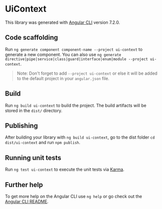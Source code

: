 # UiContext

This library was generated with [Angular CLI](https://github.com/angular/angular-cli) version 7.2.0.

## Code scaffolding

Run `ng generate component component-name --project ui-context` to generate a new component. You can also use `ng generate directive|pipe|service|class|guard|interface|enum|module --project ui-context`.
> Note: Don't forget to add `--project ui-context` or else it will be added to the default project in your `angular.json` file. 

## Build

Run `ng build ui-context` to build the project. The build artifacts will be stored in the `dist/` directory.

## Publishing

After building your library with `ng build ui-context`, go to the dist folder `cd dist/ui-context` and run `npm publish`.

## Running unit tests

Run `ng test ui-context` to execute the unit tests via [Karma](https://karma-runner.github.io).

## Further help

To get more help on the Angular CLI use `ng help` or go check out the [Angular CLI README](https://github.com/angular/angular-cli/blob/master/README.md).
